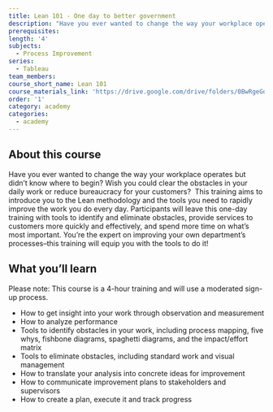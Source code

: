 ```yaml
---
title: Lean 101 - One day to better government
description: "Have you ever wanted to change the way your workplace operates but didn’t know where to begin? Wish you could clear the obstacles in your daily work or reduce bureaucracy for your customers? \_This training aims to introduce you to the Lean methodology and the tools you need to rapidly improve the work you do every day."
prerequisites:
length: '4'
subjects:
  - Process Improvement
series:
  - Tableau
team_members:
course_short_name: Lean 101
course_materials_link: 'https://drive.google.com/drive/folders/0BwRgeGq-b8f9OEh3ZjZTMVV5VXc'
order: '1'
category: academy
categories:
  - academy
---
```



## About this course

Have you ever wanted to change the way your workplace operates but didn’t know where to begin? Wish you could clear the obstacles in your daily work or reduce bureaucracy for your customers?  This training aims to introduce you to the Lean methodology and the tools you need to rapidly improve the work you do every day. Participants will leave this one-day training with tools to identify and eliminate obstacles, provide services to customers more quickly and effectively, and spend more time on what’s most important. You’re the expert on improving your own department’s processes–this training will equip you with the tools to do it!

## What you’ll learn

Please note: This course is a 4-hour training and will use a moderated sign-up process.

* How to get insight into your work through observation and measurement
* How to analyze performance
* Tools to identify obstacles in your work, including process mapping, five whys, fishbone diagrams, spaghetti diagrams, and the impact/effort matrix
* Tools to eliminate obstacles, including standard work and visual management
* How to translate your analysis into concrete ideas for improvement
* How to communicate improvement plans to stakeholders and supervisors
* How to create a plan, execute it and track progress
